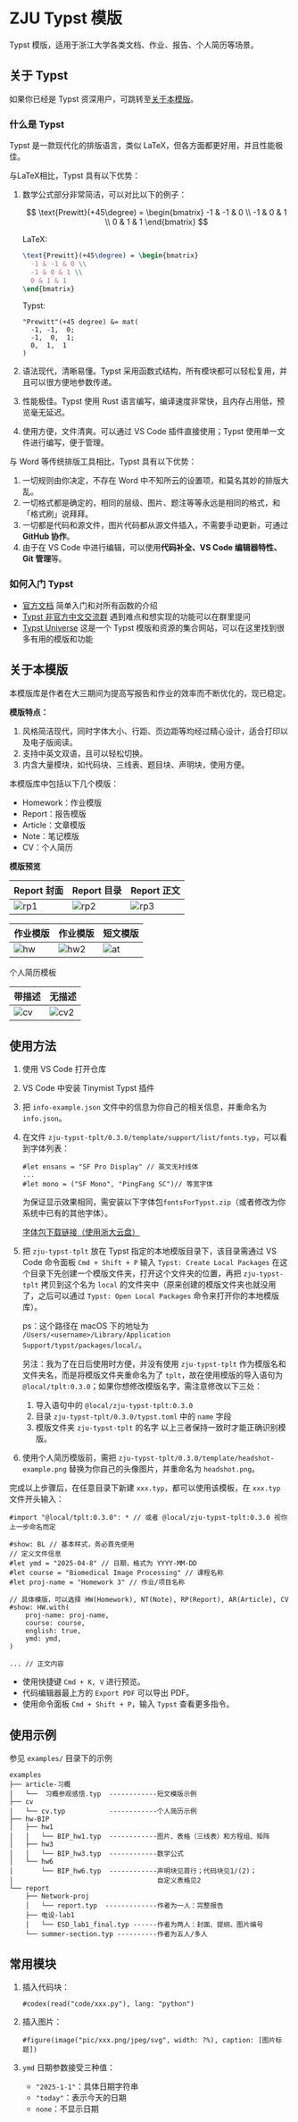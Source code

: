 # ZJU Typst 模版

Typst 模版，适用于浙江大学各类文档、作业、报告、个人简历等场景。

## 关于 Typst

如果你已经是 Typst 资深用户，可跳转至[关于本模版](#关于本模版)。

### 什么是 Typst

Typst 是一款现代化的排版语言，类似 LaTeX，但各方面都更好用，并且性能极佳。

与LaTeX相比，Typst 具有以下优势：

1. 数学公式部分非常简洁，可以对比以下的例子：

    $$
    \text{Prewitt}(+45\degree) = \begin{bmatrix}
      -1 & -1 & 0 \\
      -1 & 0 & 1 \\
      0 & 1 & 1
    \end{bmatrix}
    $$

    LaTeX:

    ```latex
    \text{Prewitt}(+45\degree) = \begin{bmatrix}
      -1 & -1 & 0 \\
      -1 & 0 & 1 \\
      0 & 1 & 1
    \end{bmatrix}
    ```

    Typst:

    ```typst
    "Prewitt"(+45 degree) &= mat(
      -1, -1,  0;
      -1,  0,  1;
      0,  1,  1
    )
    ```

2. 语法现代，清晰易懂。Typst 采用函数式结构，所有模块都可以轻松复用，并且可以很方便地参数传递。
3. 性能极佳。Typst 使用 Rust 语言编写，编译速度非常快，且内存占用低，预览毫无延迟。
4. 使用方便，文件清爽。可以通过 VS Code 插件直接使用；Typst 使用单一文件进行编写，便于管理。

与 Word 等传统排版工具相比，Typst 具有以下优势：

1. 一切规则由你决定，不存在 Word 中不知所云的设置项，和莫名其妙的排版大乱。
2. 一切格式都是确定的，相同的层级、图片、题注等等永远是相同的格式，和「格式刷」说拜拜。
3. 一切都是代码和源文件，图片代码都从源文件插入，不需要手动更新，可通过 **GitHub 协作**。
4. 由于在 VS Code 中进行编辑，可以使用**代码补全、VS Code 编辑器特性、Git 管理**等。

### 如何入门 Typst

- [官方文档](https://typst.app/docs/)
    简单入门和对所有函数的介绍
- [Typst 非官方中文交流群](https://qm.qq.com/q/q9fNy4PouQ)
    遇到难点和想实现的功能可以在群里提问
- [Typst Universe](https://typst.app/universe/)
    这是一个 Typst 模版和资源的集合网站，可以在这里找到很多有用的模版和功能

## 关于本模版

本模版库是作者在大三期间为提高写报告和作业的效率而不断优化的，现已稳定。

**模版特点：**

1. 风格简洁现代，同时字体大小、行距、页边距等均经过精心设计，适合打印以及电子版阅读。
2. 支持中英文双语，且可以轻松切换。
3. 内含大量模块，如代码块、三线表、题目块、声明块，使用方便。

本模版库中包括以下几个模版：

- Homework：作业模版
- Report：报告模版
- Article：文章模版
- Note：笔记模版
- CV：个人简历

**模版预览**

| Report 封面                      | Report 目录                    | Report 正文            |
| ------------------------------- | ----------------------------- | ---------------------- |
| ![rp1](images/report.jpg) | ![rp2](images/report2.jpg) | ![rp3](images/rp3.jpg) |

| 作业模版 | 作业模版 | 短文模版 |
| ---------------------------- | -------------------------- | ----------------------------- |
| ![hw](images/hw.jpg) |![hw2](images/hw2.jpg) | ![at](images/at.jpg)  |

个人简历模板

| 带描述 | 无描述 |
| ----- | ----- |
| ![cv](images/cv.png) |![cv2](images/cv-2.png) |

## 使用方法

1. 使用 VS Code 打开仓库
2. VS Code 中安装 Tinymist Typst 插件
3. 把 `info-example.json` 文件中的信息为你自己的相关信息，并重命名为 `info.json`。
4. 在文件 `zju-typst-tplt/0.3.0/template/support/list/fonts.typ`，可以看到字体列表：

    ```typst
    #let ensans = "SF Pro Display" // 英文无衬线体
    ...
    #let mono = ("SF Mono", "PingFang SC")// 等宽字体
    ```

    为保证显示效果相同，需安装以下字体包`fontsForTypst.zip`（或者修改为你系统中已有的其他字体）。

    [字体包下载链接（使用浙大云盘）](https://pan.zju.edu.cn/share/cf92632a20a38535870a92f2e0)

5. 把 `zju-typst-tplt` 放在 Typst 指定的本地模版目录下，该目录需通过 VS Code 命令面板 `Cmd + Shift + P` 输入 `Typst: Create Local Packages` 在这个目录下先创建一个模版文件夹，打开这个文件夹的位置，再把 `zju-typst-tplt` 拷贝到这个名为 `local` 的文件夹中（原来创建的模版文件夹也就没用了，之后可以通过 `Typst: Open Local Packages` 命令来打开你的本地模版库）。

    ps：这个路径在 macOS 下的地址为 `/Users/<username>/Library/Application Support/typst/packages/local/`。

    另注：我为了在日后使用时方便，并没有使用 `zju-typst-tplt` 作为模版名和文件夹名，而是将模版文件夹重命名为了 `tplt`，故在使用模版的导入语句为 `@local/tplt:0.3.0`；如果你想修改模版名字，需注意修改以下三处：
    1. 导入语句中的 `@local/zju-typst-tplt:0.3.0`
    2. 目录 `zju-typst-tplt/0.3.0/typst.toml` 中的 `name` 字段
    3. 模版文件夹 `zju-typst-tplt` 的名字
    以上三者保持一致时才能正确识别模版。

6. 使用个人简历模版前，需把 `zju-typst-tplt/0.3.0/template/headshot-example.png` 替换为你自己的头像图片，并重命名为 `headshot.png`。

完成以上步骤后，在任意目录下新建 `xxx.typ`，都可以使用该模板，在 `xxx.typ` 文件开头输入：

```typst
#import "@local/tplt:0.3.0": * // 或者 @local/zju-typst-tplt:0.3.0 视你上一步命名而定

#show: BL // 基本样式，务必首先使用
// 定义文件信息
#let ymd = "2025-04-8" // 日期，格式为 YYYY-MM-DD
#let course = "Biomedical Image Processing" // 课程名称
#let proj-name = "Homework 3" // 作业/项目名称

// 具体模版，可以选择 HW(Homework), NT(Note), RP(Report), AR(Article), CV
#show: HW.with( 
    proj-name: proj-name,
    course: course,
    english: true,
    ymd: ymd,
)

... // 正文内容
```

- 使用快捷键 `Cmd + K, V` 进行预览。
- 代码编辑器最上方的 `Export PDF` 可以导出 PDF。
- 使用命令面板 `Cmd + Shift + P`，输入 `Typst` 查看更多指令。

## 使用示例

参见 `examples/` 目录下的示例

```
examples
├── article-习概
│   └──  习概参观感悟.typ  ------------短文模版示例
├── cv
│   └── cv.typ           ------------个人简历示例
├── hw-BIP
│   ├── hw1
│   │   └── BIP_hw1.typ  ------------图片、表格（三线表）和方程组、矩阵
│   ├── hw3
│   │   └── BIP_hw3.typ  ------------数学公式
│   └── hw6
│       └── BIP_hw6.typ  ------------声明块见首行；代码块见1/(2)；
│                                    自定义表格见2
└── report
    ├── Network-proj
    │   └── report.typ  -------------作者为一人：完整报告
    ├── 电设-lab1
    │   └── ESD_lab1_final.typ ------作者为两人：封面、提纲、图片编号
    └── summer-section.typ ----------作者为五人/多人
```

## 常用模块

1. 插入代码块：

    ```typst
    #codex(read("code/xxx.py"), lang: "python")
    ```

2. 插入图片：

    ```typst
    #figure(image("pic/xxx.png/jpeg/svg", width: ?%), caption: [图片标题])
    ```

3. `ymd` 日期参数接受三种值：
    - `"2025-1-1"`：具体日期字符串
    - `"today"`：表示今天的日期
    - `none`：不显示日期
